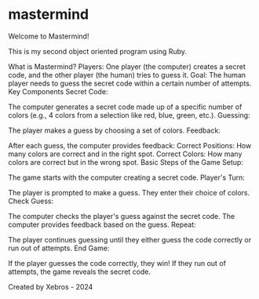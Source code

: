 # mastermind

Welcome to Mastermind! 

This is my second object oriented program using Ruby.

What is Mastermind?
Players: One player (the computer) creates a secret code, and the other player (the human) tries to guess it.
Goal: The human player needs to guess the secret code within a certain number of attempts.
Key Components
Secret Code:

The computer generates a secret code made up of a specific number of colors (e.g., 4 colors from a selection like red, blue, green, etc.).
Guessing:

The player makes a guess by choosing a set of colors.
Feedback:

After each guess, the computer provides feedback:
Correct Positions: How many colors are correct and in the right spot.
Correct Colors: How many colors are correct but in the wrong spot.
Basic Steps of the Game
Setup:

The game starts with the computer creating a secret code.
Player's Turn:

The player is prompted to make a guess. They enter their choice of colors.
Check Guess:

The computer checks the player's guess against the secret code.
The computer provides feedback based on the guess.
Repeat:

The player continues guessing until they either guess the code correctly or run out of attempts.
End Game:

If the player guesses the code correctly, they win!
If they run out of attempts, the game reveals the secret code.



Created by Xebros - 2024